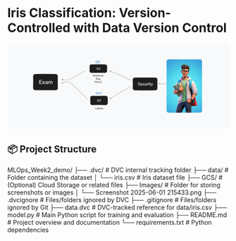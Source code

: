 # Iris Classification: Version-Controlled with Data Version Control
![Screenshot 2025-06-01 215433.png](Images/Screenshot%202025-06-01%20215433.png)

## 📦 Project Structure
MLOps_Week2_demo/
├── .dvc/                 # DVC internal tracking folder
├── data/                 # Folder containing the dataset
│   └── iris.csv          # Iris dataset file
├── GCS/                  # (Optional) Cloud Storage or related files
├── Images/               # Folder for storing screenshots or images
│   └── Screenshot 2025-06-01 215433.png
├── .dvcignore            # Files/folders ignored by DVC
├── .gitignore            # Files/folders ignored by Git
├── data.dvc              # DVC-tracked reference for data/iris.csv
├── model.py              # Main Python script for training and evaluation
├── README.md             # Project overview and documentation
└── requirements.txt      # Python dependencies
